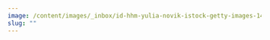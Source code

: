 ```yaml
---
image: /content/images/_inbox/id-hhm-yulia-novik-istock-getty-images-1410983184.png
slug: ""
---
```

